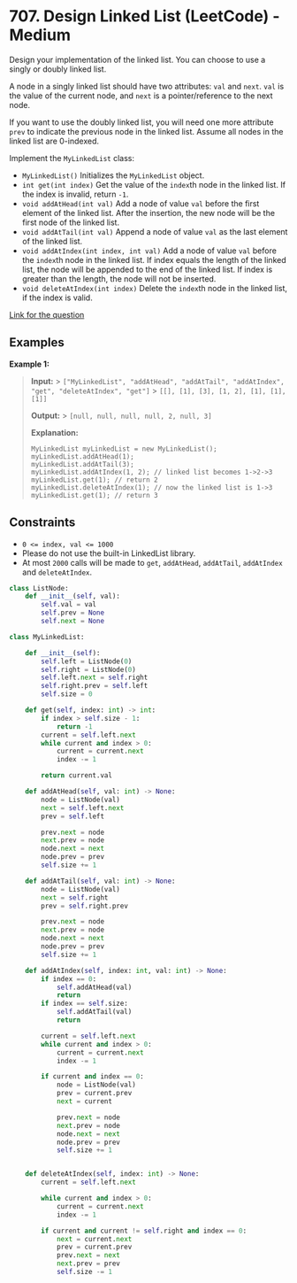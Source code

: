 # 707. Design Linked List (LeetCode) - Medium

Design your implementation of the linked list. You can choose to use a singly or doubly linked list.

A node in a singly linked list should have two attributes: `val` and `next`. `val` is the value of the current node, and `next` is a pointer/reference to the next node.

If you want to use the doubly linked list, you will need one more attribute `prev` to indicate the previous node in the linked list. Assume all nodes in the linked list are 0-indexed.

Implement the `MyLinkedList` class:

- `MyLinkedList()` Initializes the `MyLinkedList` object.
- `int get(int index)` Get the value of the `index`th node in the linked list. If the index is invalid, return `-1`.
- `void addAtHead(int val)` Add a node of value `val` before the first element of the linked list. After the insertion, the new node will be the first node of the linked list.
- `void addAtTail(int val)` Append a node of value `val` as the last element of the linked list.
- `void addAtIndex(int index, int val)` Add a node of value `val` before the `index`th node in the linked list. If index equals the length of the linked list, the node will be appended to the end of the linked list. If index is greater than the length, the node will not be inserted.
- `void deleteAtIndex(int index)` Delete the `index`th node in the linked list, if the index is valid.

[Link for the question](https://leetcode.com/problems/design-linked-list/)

## Examples

**Example 1:**

> **Input:** > `["MyLinkedList", "addAtHead", "addAtTail", "addAtIndex", "get", "deleteAtIndex", "get"]` > `[[], [1], [3], [1, 2], [1], [1], [1]]`
>
> **Output:** > `[null, null, null, null, 2, null, 3]`
>
> **Explanation:**
>
> ```
> MyLinkedList myLinkedList = new MyLinkedList();
> myLinkedList.addAtHead(1);
> myLinkedList.addAtTail(3);
> myLinkedList.addAtIndex(1, 2); // linked list becomes 1->2->3
> myLinkedList.get(1); // return 2
> myLinkedList.deleteAtIndex(1); // now the linked list is 1->3
> myLinkedList.get(1); // return 3
> ```

## Constraints

- `0 <= index, val <= 1000`
- Please do not use the built-in LinkedList library.
- At most `2000` calls will be made to `get`, `addAtHead`, `addAtTail`, `addAtIndex` and `deleteAtIndex`.

```Python
class ListNode:
    def __init__(self, val):
        self.val = val
        self.prev = None
        self.next = None

class MyLinkedList:

    def __init__(self):
        self.left = ListNode(0)
        self.right = ListNode(0)
        self.left.next = self.right
        self.right.prev = self.left
        self.size = 0

    def get(self, index: int) -> int:
        if index > self.size - 1:
            return -1
        current = self.left.next
        while current and index > 0:
            current = current.next
            index -= 1

        return current.val

    def addAtHead(self, val: int) -> None:
        node = ListNode(val)
        next = self.left.next
        prev = self.left

        prev.next = node
        next.prev = node
        node.next = next
        node.prev = prev
        self.size += 1

    def addAtTail(self, val: int) -> None:
        node = ListNode(val)
        next = self.right
        prev = self.right.prev

        prev.next = node
        next.prev = node
        node.next = next
        node.prev = prev
        self.size += 1

    def addAtIndex(self, index: int, val: int) -> None:
        if index == 0:
            self.addAtHead(val)
            return
        if index == self.size:
            self.addAtTail(val)
            return 

        current = self.left.next
        while current and index > 0:
            current = current.next
            index -= 1

        if current and index == 0:
            node = ListNode(val)
            prev = current.prev
            next = current

            prev.next = node
            next.prev = node
            node.next = next
            node.prev = prev
            self.size += 1


    def deleteAtIndex(self, index: int) -> None:
        current = self.left.next

        while current and index > 0:
            current = current.next
            index -= 1

        if current and current != self.right and index == 0:
            next = current.next 
            prev = current.prev
            prev.next = next
            next.prev = prev
            self.size -= 1
```